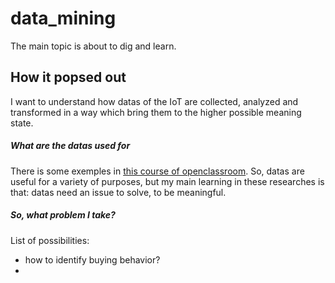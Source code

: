 # data_mining
The main topic is about to dig and learn.

## How it popsed out

I want to understand how datas of the IoT are collected, analyzed and transformed in a way which bring them to the higher possible meaning state.

##### What are the datas used for

There is some exemples in [this course of openclassroom](https://openclassrooms.com/fr/courses/4011851-initiez-vous-au-machine-learning/4025156-plongez-vous-dans-la-peau-d-un-data-scientist#/id/r-4036987). So, datas are useful for a variety of purposes, but my main learning in these researches is that: datas need an issue to solve, to be meaningful.

##### So, what problem I take?

List of possibilities:
- how to identify buying behavior?
- 